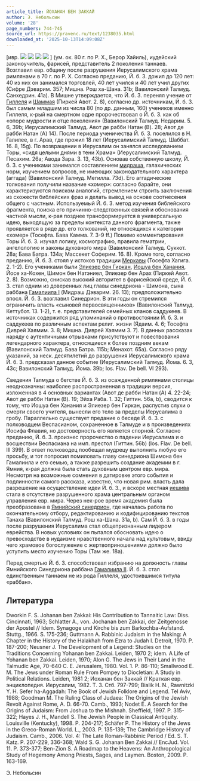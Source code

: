 ```yaml
---
article_title: ЙОХАНАН БЕН ЗАККАЙ
author: Э. Небольсин
volume: '28'
page_numbers: 744-745
source_url: https://pravenc.ru/text/1238035.html
downloaded_at: '2025-10-13T14:09:08Z'
---
```


[ивр. ![](<https://pravenc.ru/char/2712331/yakz /image.png>) ![](<https://pravenc.ru/char/2712331/ x40b /image.png>) ![](<https://pravenc.ru/char/2712331/ x40njwy /image.png>) ![](<https://pravenc.ru/char/2712331/ ybr/image.png>) ] (ум. ок. 80 г. по Р. Х., Берор Хайиль), иудейский законоучитель, фарисей, представитель 2 поколения таннаев. Возглавил евр. общину после разрушения Иерусалимского храма римлянами в 70 г. по Р. Х. Согласно преданию, Й. б. З. дожил до 120 лет: 40 из них он занимался торговлей, 40 лет учился и 40 лет учил других (Сифре Дэварим. 357; Мишна. Рош ха-Шана. 31b; Вавилонский Талмуд. Санхедрин. 41a). В Мишне утверждается, что Й. б. З. перенял учение от [Гиллеля](https://pravenc.ru/text/Гиллеля.html) и [Шаммая](https://pravenc.ru/text/Шаммая.html) (Пиркей Авот. 2. 8), согласно др. источникам, Й. б. З. был самым младшим из числа 80 (по др. данным, 160) учеников именно Гиллеля, к-рый на смертном одре пророчествовал о Й. б. З. как об «опоре мудрости и отце поколения» (Вавилонский Талмуд. Недарим. 5. 6, 39b; Иерусалимский Талмуд. Авот де рабби Натан (B). 28; Авот де рабби Натан (A) 14). После периода ученичества Й. б. З. поселился в Н. Галилее, в г. Арав, где прожил 18 лет (Иерусалимский Талмуд. Шаббат. 16. 8, 15g). По возвращении в Иерусалим он занялся исследованием Торы, «сидя целыми днями в тени Храма» (Иерусалимский Талмуд. Песахим. 26а; Авода Зара. 3. 13, 43b). Основав собственную школу, Й. б. З. с учениками занимался составлением [мидраша](https://pravenc.ru/text/мидраша.html), галахических норм, изучением вопросов, не имеющих законодательного характера (аггада) (Вавилонский Талмуд. Мегилла. 73d). Его аггадические толкования получили название «хомер»: согласно барайте, они характеризуются поиском аналогий, стремлением строить заключения из схожести библейских фраз и делать вывод на основе соотнесения общего с частным. Используемый Й. б. З. метод изучения библейского фрагмента, поиска его причинно-следственных связей и обоснования частной мысли, к-рая позднее трансформируется в универсальную идею, выходящую за пределы контекста данного фрагмента, также проявляется в ряде др. его толкований, не относящихся к категории «хомер» (Тосефта. Бава Камма. 7. 3-9 ff.) Помимо комментирования Торы Й. б. З. изучал логику, космографию, правила гематрии, ангелологию и законы духовного мира (Вавилонский Талмуд. Суккот. 28a; Бава Батра. 134a; Массекет Соферим. 16. 8). Кроме того, согласно преданию, Й. б. З. стоял у истоков традиции [Меркавы](https://pravenc.ru/text/Меркавы.html) (Тосефта Хагига. 2. 1-2). Его учениками были [Элиезер бен Гиркан](<https://pravenc.ru/text/Элиезер бен Гиркан.html>), [Иошуа бен Ханания](<https://pravenc.ru/text/Иошуа бен Ханания.html>), Йосе ха-Кохен, Шимон бен Натэниел, Элиезер бен Арах (Пиркей Авот. 2. 8). Возможно, снискав высокий авторитет в фарисейской среде, Й. б. З. стал одним из доверенных лиц главы синедриона - Шимона, сына раббана [Гамалиила I](<https://pravenc.ru/text/Гамалиила I.html>) (Мидраш Дэварим. 26. 13); предположительно впосл. Й. б. З. возглавил Синедрион. В эти годы он стремился ограничить власть «сыновей первосвященников» (Вавилонский Талмуд. Кеттубот. 13. 1-2), т. е. представителей семейных кланов саддукеев. В источниках содержится ряд упоминаний о противостоянии Й. б. З. и саддукеев по различным аспектам религ. жизни (Ядаим. 4. 6; Тосефта Диврей Хаямим. 3. 8; Мишна. Диврей Хаямим 3. 7). В данных рассказах наряду с аутентичными отрывками присутствуют и повествования легендарного характера, относящиеся к более поздним векам (Вавилонский Талмуд. Бава Батра. 115b; Менахот. 65a). Согласно ряду указаний, за неск. десятилетий до разрушения Иерусалимского храма Й. б. З. предсказал данное событие (Иерусалимский Талмуд. Йома. 6. 3, 43c; Вавилонский Талмуд. Йома. 39b; Ios. Flav. De bell. VI 293).

Сведения Талмуда о бегстве Й. б. З. из осажденной римлянами столицы неоднозначны: наиболее распространенная в традиции версия, изложенная в 4 основных вариантах (Авот де рабби Натан (A) 4. 22-24; Авот де рабби Натан (B). 19; Эйха Раба. 1. 32; Гиттин. 56а, b), сводится к тому, что Иошуа бен Ханания и Элиезер бен Гиркан, распустив слухи о смерти своего учителя, вынесли его тело за пределы Иерусалима в гробу. Параллельно существует предание о беседе Й. б. З. с полководцем Веспасианом, сохраненное в Талмуде и в произведениях Иосифа Флавия, но достоверность его является спорной. Согласно преданию, Й. б. З. произнес пророчество о падении Иерусалима и о восшествии Веспасиана на имп. престол (Гиттин. 56b) (Ios. Flav. De bell. III 399). В ответ полководец пообещал мудрецу выполнить любую его просьбу, и тот попросил помиловать главу синедриона Шимона бен Гамалиила и его семью, а также разрешить создание академии в г. Ямния, к-рая должна была стать духовным центром евр. мира. Несмотря на возможные сомнения в датировке этого события и подлинности самого рассказа, известно, что новая рим. власть дала разрешение на осуществление идеи Й. б. З., и вскоре местная [иешива](https://pravenc.ru/text/иешива.html) стала в отсутствие разрушенного храма центральным органом управления евр. мира. Через нек-рое время академия была преобразована в [Ямнийский синедрион](<https://pravenc.ru/text/Ямнийский синедрион.html>), где началась работа по окончательному отбору, редактированию и кодифицированию текстов Танаха (Вавилонский Талмуд. Рош ха-Шана. 31а, b). Сам Й. б. З. в годы после разрушения Иерусалима стал общепризнанным лидером еврейства. В новых условиях он пытался обосновать идею о превосходстве в иудаизме нравственного начала над культовым, ввиду чего храмовое богослужение с жертвоприношениями должно было уступить место изучению Торы (Там же. 18а).

Перед смертью Й. б. З. способствовал избранию на должность главы Ямнийского Синедриона раббана [Гамалиила II](<https://pravenc.ru/text/Гамалиила II.html>). Й. б. З. стал единственным таннаем не из рода Гиллеля, удостоившимся титула «раббан».

## Литература

Dworkin F. S. Johanan ben Zakkai: His Contribution to Tannaitic Law: Diss. Cincinnati, 1963; Schlatter A., von. Jochanan ben Zakkai, der Zeitgenosse der Apostel // Idem. Synagoge und Kirche bis zum Barkochba-Aufstand. Stuttg., 1966. S. 175-236; Guttmann A. Rabbinic Judaism in the Making: A Chapter in the History of the Halakhah from Ezra to Judah I. Detroit, 1970. P. 187-200; Neusner J. The Development of a Legend: Studies on the Traditions Concerning Yohanan ben Zakkai. Leiden, 1970 2; idem. A Life of Yohanan ben Zakkai. Leiden, 1970; Alon G. The Jews in Their Land in the Talmudic Age, 70-640 C. E. Jerusalem, 1980. Vol. 1. P. 86-110; Smallwood E. M. The Jews under Roman Rule From Pompey to Diocletian: A Study in Political Relations. Leiden, 1981 2; Иоханан бен Заккай // Краткая евр. энциклопедия. Иерусалим, 1982. Т. 3. Стб. 797-799; Bialik H. N., Rawnitzki Y. H. Sefer ha-Aggadah: The Book of Jewish Folklore and Legend. Tel Aviv, 1988; Goodman M. The Ruling Class of Judaea: The Origins of the Jewish Revolt Against Rome, A. D. 66-70. Camb., 1993; Nodet É. A Search for the Origins of Judaism: From Joshua to the Mishnah. Sheffield, 1997. P. 315-322; Hayes J. H., Mandell S. The Jewish People in Classical Antiquity. Louisville (Kentucky), 1998. P. 204-217; Schäfer P. The History of the Jews in the Greco-Roman World. L., 2003. P. 135-139; The Cambridge History of Judaism. Camb., 2006. Vol. 4: The Late Roman-Rabbinic Period / Ed. S. T. Katz. P. 207-229, 336-368; Wald S. G. Johanan Ben Zakkai // EncJud. Vol. 11. P. 373-377; Ben-Zion S. A Roadmap to the Heavens: An Anthropological Study of Hegemony Among Priests, Sages, and Laymen. Boston, 2009. P. 163-169.

Э. Небольсин
